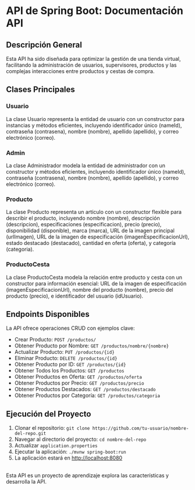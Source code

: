 # API de Spring Boot: Documentación API

## Descripción General

Esta API ha sido diseñada para optimizar la gestión de una tienda virtual, facilitando la administración de usuarios, supervisores, productos y las complejas interacciones entre productos y cestas de compra.

## Clases Principales

### Usuario
La clase Usuario representa la entidad de usuario con un constructor para instancias y métodos eficientes, incluyendo identificador único (nameId), contraseña (contrasena), nombre (nombre), apellido (apellido), y correo electrónico (correo).

### Admin
La clase Administrador modela la entidad de administrador con un constructor y métodos eficientes, incluyendo identificador único (nameId), contraseña (contrasena), nombre (nombre), apellido (apellido), y correo electrónico (correo).

### Producto
La clase Producto representa un artículo con un constructor flexible para describir el producto, incluyendo nombre (nombre), descripción (descripcion), especificaciones (especificacion), precio (precio), disponibilidad (disponible), marca (marca), URL de la imagen principal (urlImagen), URL de la imagen de especificación (imagenEspecificacionUrl), estado destacado (destacado), cantidad en oferta (oferta), y categoría (categoria).

### ProductoCesta
La clase ProductoCesta modela la relación entre producto y cesta con un constructor para información esencial: URL de la imagen de especificación (imagenEspecificacionUrl), nombre del producto (nombre), precio del producto (precio), e identificador del usuario (idUsuario).

## Endpoints Disponibles
La API ofrece operaciones CRUD con ejemplos clave:

- Crear Producto: `POST /productos/`
- Obtener Producto por Nombre: `GET /productos/nombre/{nombre}`
- Actualizar Producto: `PUT /productos/{id}`
- Eliminar Producto: `DELETE /productos/{id}`
- Obtener Producto por ID: `GET /productos/{id}`
- Obtener Todos los Productos: `GET /productos`
- Obtener Productos en Oferta: `GET /productos/oferta`
- Obtener Productos por Precio: `GET /productos/precio`
- Obtener Productos Destacados: `GET /productos/destacado`
- Obtener Productos por Categoría: `GET /productos/categoria`

## Ejecución del Proyecto
1. Clonar el repositorio: `git clone https://github.com/tu-usuario/nombre-del-repo.git`
2. Navegar al directorio del proyecto: `cd nombre-del-repo`
3. Actualizar `application.properties`
4. Ejecutar la aplicación: `./mvnw spring-boot:run`
5. La aplicación estará en [http://localhost:8080](http://localhost:8080)

<br>
Esta API es un proyecto de aprendizaje explora las características y desarrolla la API.
